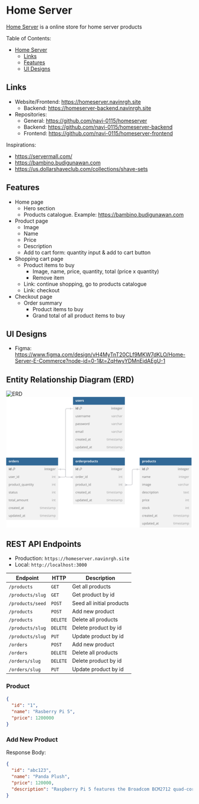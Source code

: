 # Home Server

[Home Server](https://amazingsafari.haidar.dev) is a online store for home server products

Table of Contents:

- [Home Server](#home-server)
  - [Links](#links)
  - [Features](#features)
  - [UI Designs](#ui-designs)

## Links

- Website/Frontend: <https://homeserver.navinrgh.site>
  - Backend: <https://homeserver-backend.navinrgh.site>
- Repositories:
  - General: <https://github.com/navi-0115/homeserver>
  - Backend: <https://github.com/navi-0115/homeserver-backend>
  - Frontend: <https://github.com/navi-0115/homeserver-frontend>

Inspirations:

- <https://servermall.com/>
- <https://bambino.budigunawan.com>
- <https://us.dollarshaveclub.com/collections/shave-sets>

## Features

- Home page
  - Hero section
  - Products catalogue. Example: <https://bambino.budigunawan.com>
- Product page
  - Image
  - Name
  - Price
  - Description
  - Add to cart form: quantity input & add to cart button
- Shopping cart page
  - Product items to buy
    - Image, name, price, quantity, total (price x quantity)
    - Remove item
  - Link: continue shopping, go to products catalogue
  - Link: checkout
- Checkout page
  - Order summary
    - Product items to buy
    - Grand total of all product items to buy

## UI Designs

- Figma: <https://www.figma.com/design/vH4MyTnT20CLf9MKW7dKLO/Home-Server-E-Commerce?node-id=0-1&t=ZqHwyYDMnEjdAEgU-1>

## Entity Relationship Diagram (ERD)

![ERD](https://dbdiagram.io/d/homeserver-erdiagram-66ed22e7a0828f8aa67a10db)
![ERD](./diagram/homeserver-erdiagram.svg)

## REST API Endpoints

- Production: `https://homeserver.navinrgh.site`
- Local: `http://localhost:3000`

| Endpoint         | HTTP     | Description               |
| ---------------- | -------- | ------------------------- |
| `/products`      | `GET`    | Get all products          |
| `/products/slug` | `GET`    | Get product by id         |
| `/products/seed` | `POST`   | Seed all initial products |
| `/products`      | `POST`   | Add new product           |
| `/products`      | `DELETE` | Delete all products       |
| `/products/slug` | `DELETE` | Delete product by id      |
| `/products/slug` | `PUT`    | Update product by id      |
| `/orders`        | `POST`   | Add new product           |
| `/orders`        | `DELETE` | Delete all products       |
| `/orders/slug`   | `DELETE` | Delete product by id      |
| `/orders/slug`   | `PUT`    | Update product by id      |

### Product

```json
{
  "id": "1",
  "name": "Rasberry Pi 5",
  "price": 1200000
}
```

### Add New Product

Response Body:

```json
{
  "id": "abc123",
  "name": "Panda Plush",
  "price": 120000,
  "description": "Raspberry Pi 5 features the Broadcom BCM2712 quad-core Arm Cortex A76 processor @ 2.4GHz, making it up to three times faster than the previous generation"
}
```
